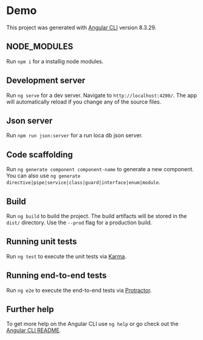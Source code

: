 # Demo

This project was generated with [Angular CLI](https://github.com/angular/angular-cli) version 8.3.29.

## NODE_MODULES

Run `npm i` for a installig node modules.

## Development server

Run `ng serve` for a dev server. Navigate to `http://localhost:4200/`. The app will automatically reload if you change any of the source files.

## Json server

Run `npm run json:server` for a run loca db json server.

## Code scaffolding

Run `ng generate component component-name` to generate a new component. You can also use `ng generate directive|pipe|service|class|guard|interface|enum|module`.

## Build

Run `ng build` to build the project. The build artifacts will be stored in the `dist/` directory. Use the `--prod` flag for a production build.

## Running unit tests

Run `ng test` to execute the unit tests via [Karma](https://karma-runner.github.io).

## Running end-to-end tests

Run `ng e2e` to execute the end-to-end tests via [Protractor](http://www.protractortest.org/).

## Further help

To get more help on the Angular CLI use `ng help` or go check out the [Angular CLI README](https://github.com/angular/angular-cli/blob/master/README.md).
